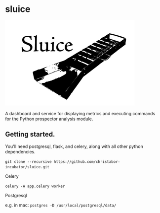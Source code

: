 # sluice

![sluice logo](sluice_logo.png)

A dashboard and service for displaying metrics and executing commands for the Python prospector analysis module.

## Getting started.

You'll need postgresql, flask, and celery, along with all other python dependencies.

`git clone --recursive https://github.com/christabor-incubator/sluice.git`

Celery

`celery -A app.celery worker`

Postgresql

e.g. in mac:
`postgres -D /usr/local/postgresql/data/`

